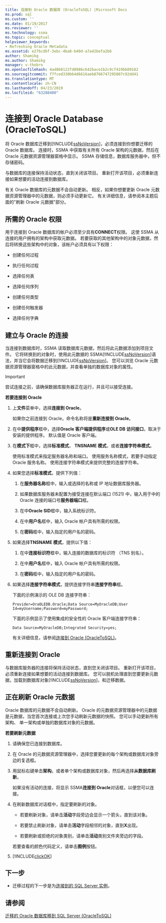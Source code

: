 ```yaml
---
title: 连接到 Oracle 数据库 (OracleToSQL) |Microsoft Docs
ms.prod: sql
ms.custom: ''
ms.date: 01/19/2017
ms.reviewer: ''
ms.technology: ssma
ms.topic: conceptual
helpviewer_keywords:
- Refreshing Oracle Metadata
ms.assetid: e276cdbf-3ebc-4ba8-b40d-a7a42befa2b6
author: Shamikg
ms.author: Shamikg
manager: v-thobro
ms.openlocfilehash: 4ad868122fd8986c642bace1b2c9cf419bb89182
ms.sourcegitcommit: f7fced330b64d6616aeb8766747295807c92dd41
ms.translationtype: MT
ms.contentlocale: zh-CN
ms.lasthandoff: 04/23/2019
ms.locfileid: "63288400"
---
```

# <a name="connecting-to-oracle-database-oracletosql"></a>连接到 Oracle Database (OracleToSQL)
将 Oracle 数据库迁移到[!INCLUDE[ssNoVersion](../../includes/ssnoversion-md.md)]，必须连接到你想要迁移的 Oracle 数据库。 连接时，SSMA 中获取有关所有 Oracle 架构的元数据，然后在 Oracle 元数据资源管理器窗格中显示。 SSMA 存储信息，数据库服务器中，但不存储密码。  
  
与数据库的连接保持活动状态，直到关闭该项目。 重新打开该项目，必须重新连接如果想要的活动连接到数据库。  
  
有关 Oracle 数据库的元数据不会自动更新。 相反，如果你想要更新 Oracle 元数据资源管理器中的元数据，则必须手动更新它。 有关详细信息，请参阅本主题后面的"刷新 Oracle 元数据"部分。  
  
## <a name="required-oracle-permissions"></a>所需的 Oracle 权限  
用于连接到 Oracle 数据库的帐户必须至少具有**CONNECT**权限。 这使 SSMA 从连接的用户拥有的架构中获取元数据。 若要获取的其他架构中的对象元数据，然后将转换这些架构中的对象，该帐户必须具有以下权限：  
  
-   创建任何过程  
  
-   执行任何过程  
  
-   选择任何表  
  
-   选择任何序列  
  
-   创建任何类型  
  
-   创建任何触发器  
  
-   选择任何字典  
  
## <a name="establishing-a-connection-to-oracle"></a>建立与 Oracle 的连接  
当连接到数据库时，SSMA 读取数据库元数据，然后将此元数据添加到项目文件。 它将转换到的对象时，使用此元数据的 SSMA[!INCLUDE[ssNoVersion](../../includes/ssnoversion-md.md)]语法，并当它会将数据迁移到[!INCLUDE[ssNoVersion](../../includes/ssnoversion-md.md)]。 您可以浏览 Oracle 元数据资源管理器窗格中的此元数据，并查看单独的数据库对象的属性。  
  
> [!IMPORTANT]  
> 尝试连接之前，请确保数据库服务器正在运行，并且可以接受连接。  
  
**若要连接到 Oracle**  
  
1.  上**文件**菜单中，选择**连接到 Oracle**。  
  
    如果你之前连接到 Oracle，命令名称将是**重新连接到 Oracle**。  
  
2.  在中**提供程序**框中，选择**Oracle 客户端提供程序**或**OLE DB 访问接口**，取决于安装的提供程序。 默认值是 Oracle 客户端。  
  
3.  在**模式下**框中，选择**标准模式**， **TNSNAME 模式**，或者**连接字符串模式**。  
  
    使用标准模式来指定服务器名称和端口。 使用服务名称模式，若要手动指定 Oracle 服务名称。 使用连接字符串模式来提供完整的连接字符串。  
  
4.  如果您选择**标准模式**，提供下列值：  
  
    1.  在**服务器名称**框中，输入或选择的名称或 IP 地址数据库服务器。  
  
    2.  如果数据库服务器未配置为接受连接在默认端口 (1521) 中，输入用于中的 Oracle 连接的端口号**服务器端口**框。  
  
    3.  在中**Oracle SID**框中，输入系统标识符。  
  
    4.  在中**用户名**框中，输入 Oracle 帐户具有所需的权限。  
  
    5.  在**密码**框中，输入指定的用户名的密码。  
  
5.  如果选择**TNSNAME 模式**，提供以下值：  
  
    1.  在中**连接标识符**框中，输入连接的数据库的标识符 （TNS 别名）。  
  
    2.  在中**用户名**框中，输入 Oracle 帐户具有所需的权限。  
  
    3.  在**密码**框中，输入指定的用户名的密码。  
  
6.  如果选择**连接字符串模式**，提供连接字符串**连接字符串**框。  
  
    下面的示例演示的 OLE DB 连接字符串：  
  
    `Provider=OraOLEDB.Oracle;Data Source=MyOracleDB;User Id=myUsername;Password=myPassword;`  
  
    下面的示例显示了使用集成的安全性的 Oracle 客户端连接字符串：  
  
    `Data Source=MyOracleDB;Integrated Security=yes;`  
  
    有关详细信息，请参阅[连接到 Oracle &#40;OracleToSQL&#41;](../../ssma/oracle/connect-to-oracle-oracletosql.md)。  
  
## <a name="reconnecting-to-oracle"></a>重新连接到 Oracle  
与数据库服务器的连接将保持活动状态，直到您关闭该项目。 重新打开该项目，必须重新连接如果想要的活动连接到数据库。 您可以脱机处理直到您要更新元数据，加载到数据库对象[!INCLUDE[ssNoVersion](../../includes/ssnoversion-md.md)]，和迁移数据。  
  
## <a name="refreshing-oracle-metadata"></a>正在刷新 Oracle 元数据  
Oracle 数据库的元数据不会自动刷新。 Oracle 的元数据资源管理器中的元数据是元数据，当您首次连接或上次您手动刷新元数据的快照。 您可以手动更新所有架构、 单一架构或单独的数据库对象的元数据。  
  
**若要刷新元数据**  
  
1.  请确保您已连接到数据库。  
  
2.  在 Oracle 的元数据资源管理器中，选择您要更新的每个架构或数据库对象旁边的复选框。  
  
3.  用鼠标右键单击**架构**，或者单个架构或数据库对象，然后再选择**从数据库刷新**。  
  
    如果没有活动的连接，将显示 SSMA**连接到 Oracle**对话框，以便您可以连接。  
  
4.  在刷新数据库对话框中，指定要刷新的对象。  
  
    -   若要刷新对象，请单击**活动**字段旁边会显示一个箭头，直到该对象。  
  
    -   若要禁止刷新对象，请单击**活动**字段相邻的对象，直到**X**出现。  
  
    -   若要刷新或拒绝的对象类别，请单击**活动**类别文件夹旁边的字段。  
  
    若要查看的颜色代码定义，请单击**图例**按钮。  
  
5.  [!INCLUDE[clickOK](../../includes/clickok-md.md)]  
  
## <a name="next-step"></a>下一步  
  
-   迁移过程的下一步是为[连接到的 SQL Server 实例](connecting-to-sql-server-oracletosql.md)。  
  
## <a name="see-also"></a>请参阅  
[迁移的 Oracle 数据库移到 SQL Server &#40;OracleToSQL&#41;](../../ssma/oracle/migrating-oracle-databases-to-sql-server-oracletosql.md)  
  
